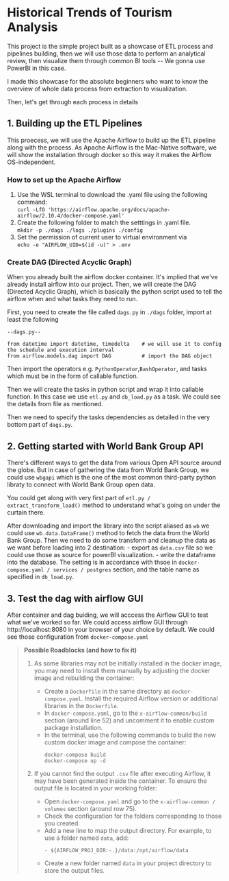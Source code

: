 # Historical Trends of Tourism Analysis
This project is the simple project built as a showcase of ETL process and pipelines building, then we will use those data to perform an analytical review, then visualize them through common BI tools -- We gonna use PowerBI in this case.

I made this showcase for the absolute beginners who want to know the overview of whole data process from extraction to visualization.

Then, let's get through each process in details

## 1. Building up the ETL Pipelines
This proecess, we will use the Apache Airflow to build up the ETL pipeline along with the process.
As Apache Airflow is the Mac-Native software, we will show the installation through docker so this way it makes the Airflow OS-independent.
### How to set up the Apache Airflow
1. Use the WSL terminal to download the .yaml file using the following command:\
```curl -LfO 'https://airflow.apache.org/docs/apache-airflow/2.10.4/docker-compose.yaml'```
2. Create the following folder to match the setttings in .yaml file.\
```mkdir -p ./dags ./logs ./plugins ./config```
3. Set the permission of current user to virtual environment via\
```echo -e "AIRFLOW_UID=$(id -u)" > .env```

### Create DAG (Directed Acyclic Graph)
When you already built the airflow docker container. It's implied that we've already install airflow into our project. Then, we will create the DAG (Directed Acyclic Graph), which is basically the python script used to tell the airflow when and what tasks they need to run.

First, you need to create the file called `dags.py` in `./dags` folder, import at least the following
```
--dags.py--

from datetime import datetime, timedelta    # we will use it to config the schedule and execution interval
from airflow.models.dag import DAG          # import the DAG object
```
Then import the operators e.g. `PythonOperator`,`BashOperator`, and tasks which must be in the form of callable function.

Then we will create the tasks in python script and wrap it into callable function. In this case we use `etl.py` and `db_load.py` as a task. We could see the details from file as mentioned.

Then we need to specify the tasks dependencies as detailed in the very bottom part of `dags.py`.

## 2. Getting started with World Bank Group API
There's different ways to get the data from various Open API source around the globe. But in case of gathering the data from World Bank Group, we could use `wbgapi` which is the one of the most common third-party python libraty to connect with World Bank Group open data.

You could get along with very first part of `etl.py / extract_transform_load()` method to understand what's going on under the curtain there.

After downloading and import the library into the script aliased as `wb` we could use `wb.data.DataFrame()` method to fetch the data from the World Bank Group. Then we need to do some transform and cleanup the data as we want before loading into 2 destination:
    - export as `data.csv` file so we could use those as source for powerBI visualization.
    - write the dataframe into the database. The setting is in accordance with thsoe in `docker-compose.yaml / services / postgres` section, and the table name as specified in `db_load.py`.

## 3. Test the dag with airflow GUI
After container and dag buiding, we will acccess the Airflow GUI to test what we've worked so far. We could access airflow GUI through http://localhost:8080 in your browser of your choice by default. We could see those configuration from `docker-compose.yaml`

> **Possible Roadblocks (and how to fix it)**
> 1. As some libraries may not be initially installed in the docker image, you may need to install them manually by adjusting the docker image and rebuilding the container:
>     - Create a `Dockerfile` in the same directory as `docker-compose.yaml`. Install the required Airflow version or additional libraries in the `Dockerfile`.
>     - In `docker-compose.yaml`, go to the `x-airflow-common/build` section (around line 52) and uncomment it to enable custom package installation.
>     - In the terminal, use the following commands to build the new custom docker image and compose the container:
>       ```
>       docker-compose build
>       docker-compose up -d
>       ```
>
> 2. If you cannot find the output `.csv` file after executing Airflow, it may have been generated inside the container. To ensure the output file is located in your working folder:
>     - Open `docker-compose.yaml` and go to the `x-airflow-common / volumes` section (around row 75).
>     - Check the configuration for the folders corresponding to those you created.
>     - Add a new line to map the output directory. For example, to use a folder named `data`, add:
>       ```
>       - ${AIRFLOW_PROJ_DIR:-.}/data:/opt/airflow/data
>       ```
>     - Create a new folder named `data` in your project directory to store the output files.